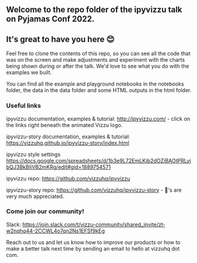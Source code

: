 ## Welcome to the repo folder of the ipyvizzu talk on Pyjamas Conf 2022. 
## It's great to have you here :blush:

Feel free to clone the contents of this repo, so you can see all the code that was on the screen and make adjustments and experiment with the charts being shown during or after the talk. We'd love to see what you do with the examples we built.

You can find all the example and playground notebooks in the notebooks folder, the data in the data folder and some HTML outputs in the html folder.  

### Useful links
ipyvizzu documentation, examples & tutorial: http://ipyvizzu.com/ - click on the links right beneath the animated Vizzu logo.

ipyvizzu-story documentation, examples & tutorial: https://vizzuhq.github.io/ipyvizzu-story/index.html

ipyvizzu style settings https://docs.google.com/spreadsheets/d/1b3e9L72EmLKib2dOZiBAOtPRLyibQJ3BkBIiVB2mKRg/edit#gid=1889754571

ipyvizzu repo: https://github.com/vizzuhq/ipyvizzu

ipyvizzu-story repo: https://github.com/vizzuhq/ipyvizzu-story - :star2:'s are very much appreciated.

### Come join our community!
Slack: https://join.slack.com/t/vizzu-community/shared_invite/zt-w2nqhq44-2CCWL4o7qn2Ns1EFSf9kEg

Reach out to us and let us know how to improve our products or how to make a better talk next time by sending an email to hello at vizzuhq dot com.
